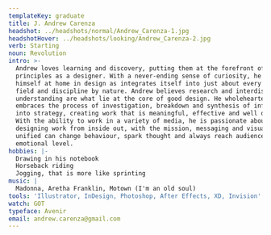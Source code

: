 ```yaml
---
templateKey: graduate
title: J. Andrew Carenza
headshot: ../headshots/normal/Andrew_Carenza-1.jpg
headshotHover: ../headshots/looking/Andrew_Carenza-2.jpg
verb: Starting
noun: Revolution
intro: >-
  Andrew loves learning and discovery, putting them at the forefront of his
  principles as a designer. With a never-ending sense of curiosity, he found
  himself at home in design as integrates itself into just about every other
  field and discipline by nature. Andrew believes research and interdisciplinary
  understanding are what lie at the core of good design. He wholeheartedly
  embraces the process of investigation, breakdown and synthesis of information
  into strategy, creating work that is meaningful, effective and well designed.
  With the ability to work in a variety of media, he is passionate about
  designing work from inside out, with the mission, messaging and visuals that
  unified can change behaviour, spark thought and always reach audiences on an
  emotional level.  
hobbies: |-
  Drawing in his notebook
  Horseback riding
  Jogging, that is more like sprinting
music: |
  Madonna, Aretha Franklin, Motown (I'm an old soul)
tools: 'Illustrator, InDesign, Photoshop, After Effects, XD, Invision'
watch: GOT
typeface: Avenir
email: andrew.carenza@gmail.com
---
```


